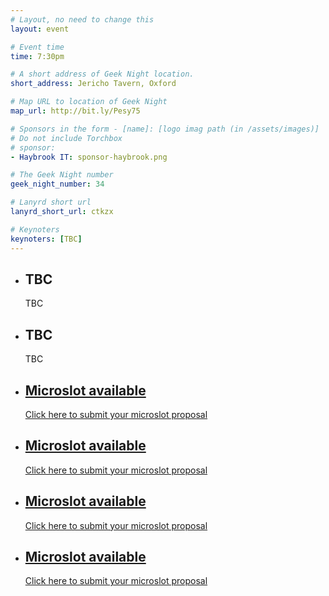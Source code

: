```yaml
---
# Layout, no need to change this
layout: event

# Event time
time: 7:30pm

# A short address of Geek Night location. 
short_address: Jericho Tavern, Oxford

# Map URL to location of Geek Night
map_url: http://bit.ly/Pesy75

# Sponsors in the form - [name]: [logo imag path (in /assets/images)]
# Do not include Torchbox
# sponsor:
- Haybrook IT: sponsor-haybrook.png

# The Geek Night number
geek_night_number: 34

# Lanyrd short url
lanyrd_short_url: ctkzx

# Keynoters
keynoters: [TBC]
---
```


<ul class="keynotes">
    <li itemprop="performer" itemscope="itemscope" itemtype="http://schema.org/Person">
        <h2 itemprop="name">TBC</h2>
        <p>TBC</p>
        <!-- <div class="downloads">
            <a href="http://media.ogn.s3.amazonaws.com/">Slides</a>
        </div> -->
    </li>
    <li itemprop="performer" itemscope="itemscope" itemtype="http://schema.org/Person">
        <h2 itemprop="name">TBC</h2>
        <p>TBC</p>
        <!-- <div class="downloads">
            <a href="http://media.ogn.s3.amazonaws.com/">Slides</a>
        </div> -->
    </li>
</ul>

<ul class="microslots">
    <li itemprop="performer" itemscope="itemscope" itemtype="http://schema.org/Person">
        <a href="http://bit.ly/ogn-microslot" itemprop="url"><h2 itemprop="name">Microslot available</h2></a>
        <p><a href="http://bit.ly/ogn-microslot">Click here to submit your microslot proposal</a></p>
         <!-- <div class="downloads">
            <a href="http://media.ogn.s3.amazonaws.com/">Slides</a>
        </div> -->
    </li>
    <li itemprop="performer" itemscope="itemscope" itemtype="http://schema.org/Person">
        <a href="http://bit.ly/ogn-microslot" itemprop="url"><h2 itemprop="name">Microslot available</h2></a>
        <p><a href="http://bit.ly/ogn-microslot">Click here to submit your microslot proposal</a></p>
         <!-- <div class="downloads">
            <a href="http://media.ogn.s3.amazonaws.com/">Slides</a>
        </div> -->
    </li>
    <li itemprop="performer" itemscope="itemscope" itemtype="http://schema.org/Person">
        <a href="http://bit.ly/ogn-microslot" itemprop="url"><h2 itemprop="name">Microslot available</h2></a>
        <p><a href="http://bit.ly/ogn-microslot">Click here to submit your microslot proposal</a></p>
         <!-- <div class="downloads">
            <a href="http://media.ogn.s3.amazonaws.com/">Slides</a>
        </div> -->
    </li>
    <li itemprop="performer" itemscope="itemscope" itemtype="http://schema.org/Person">
        <a href="http://bit.ly/ogn-microslot" itemprop="url"><h2 itemprop="name">Microslot available</h2></a>
        <p><a href="http://bit.ly/ogn-microslot">Click here to submit your microslot proposal</a></p>
         <!-- <div class="downloads">
            <a href="http://media.ogn.s3.amazonaws.com/">Slides</a>
        </div> -->
    </li>
</ul>


